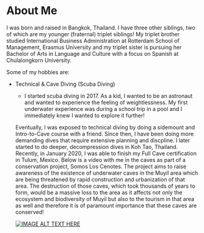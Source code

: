 # About Me

I was born and raised in Bangkok, Thailand. I have three other siblings, two of which are my younger (fraternal) triplet siblings! 
My triplet brother studied International Business Administration at Rotterdam School of Management, Erasmus University 
and my triplet sister is pursuing her Bachelor of Arts in Language and Culture with a focus on Spanish at Chulalongkorn 
University.


Some of my hobbies are:

* Technical & Cave Diving (Scuba Diving)
  * I started scuba diving in 2017. As a kid, I wanted to be an astronaut and wanted to experience the feeling of weightlessness. My first underwater experience was during a school trip in a pool and I immediately knew I wanted to explore it further! 
  
  Eventually, I was exposed to technical diving by doing a sidemount and Intro-to-Cave course with a friend. Since then, I have been doing more demanding dives that require extensive planning and discpline. I later started to do deeper, decompression dives in Koh Tao, Thailand. Recently, in January 2020, I was able to finish my Full Cave certification in Tulum, Mexico. Below is a video with me in the caves as part of a conservation project, Somos Los Cenotes. The project aims to raise awareness of the existence of underwater caves in the Muyil area which are being threatened by rapid construction and urbanization of that area. The destruction of those caves, which took thousands of years to form, would be a massive loss to the area as it affects not only the ecosystem and biodiversity of Muyil but also to the tourism in that area as well and therefore it is of paramount importance that these caves are conserved!

  [![IMAGE ALT TEXT HERE](http://img.youtube.com/vi/fHTQvwW0kMI/0.jpg)](http://www.youtube.com/watch?v=fHTQvwW0kMI)


